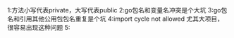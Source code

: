 1:方法小写代表private，大写代表public
2:go包名和变量名冲突是个大坑
3:go包名和引用其他公用包包名重复是个坑
4:import cycle not allowed 尤其大项目，很容易出现这种问题
5: